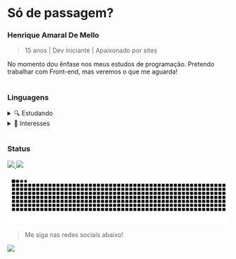 # Só de passagem?

### Henrique Amaral De Mello
> 15 anos |
> Dev iniciante |
> Apaixonado por sites

No momento dou ênfase nos meus estudos de programação. Pretendo trabalhar com Front-end, mas veremos o que me aguarda!

#

### Linguagens

<details>
  <summary>🔍 Estudando</summary>

- [X] HTML5
- [X] CSS3
- [X] JavaScript
- [X] Algoritmos
</details>

<details>
  <summary>🤔 Interesses</summary>
  
- [X] Vue.js
- [X] React.js
- [X] Node.js
- [X] NPM
</details>

#

### Status

<a href="https://github.com/anuraghazra/github-readme-stats">
  <img width='400px' src="https://github-readme-stats.vercel.app/api?username=amaraldemelloh&show_icons&count_private=true&theme=" />
</a>
<a href="https://github.com/anuraghazra/github-readme-stats">
  <img width='400px' src="https://github-readme-stats.vercel.app/api/top-langs/?username=amaraldemelloh&layout=compact" />
</a> 

![Snake animation](https://github.com/amaraldemelloh/amaraldemelloh/blob/output/github-contribution-grid-snake.svg)



> Me siga nas redes sociais abaixo!

<a href='https://www.linkedin.com/in/henrique-amaral-de-mello/'><img src="https://cdn.jsdelivr.net/gh/devicons/devicon/icons/linkedin/linkedin-original.svg" width='50px'/></a>
